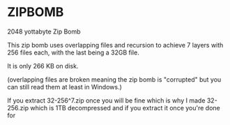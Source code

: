 # ZIPBOMB
2048 yottabyte Zip Bomb

This zip bomb uses overlapping files and recursion to achieve 7 layers with 256 files each, with the last being a 32GB file.

It is only 266 KB on disk.

(overlapping files are broken meaning the zip bomb is "corrupted" but you can still read them at least in Windows.)

If you extract 32-256^7.zip once you will be fine which is why I made 32-256.zip which is 1TB decompressed and if you extract it once you're done for

